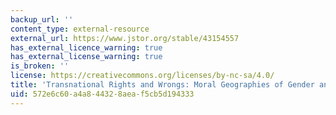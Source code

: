 ```yaml
---
backup_url: ''
content_type: external-resource
external_url: https://www.jstor.org/stable/43154557
has_external_licence_warning: true
has_external_license_warning: true
is_broken: ''
license: https://creativecommons.org/licenses/by-nc-sa/4.0/
title: 'Transnational Rights and Wrongs: Moral Geographies of Gender and Migration'
uid: 572e6c60-a4a8-4432-8aea-f5cb5d194333
---
```


